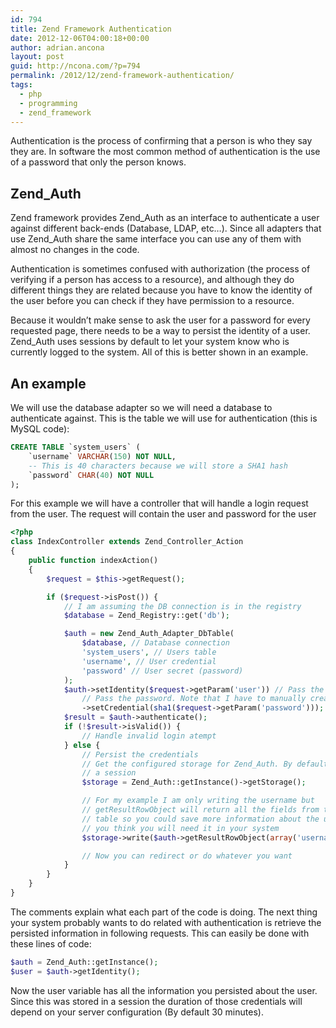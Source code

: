 ```yaml
---
id: 794
title: Zend Framework Authentication
date: 2012-12-06T04:00:18+00:00
author: adrian.ancona
layout: post
guid: http://ncona.com/?p=794
permalink: /2012/12/zend-framework-authentication/
tags:
  - php
  - programming
  - zend_framework
---
```

Authentication is the process of confirming that a person is who they say they are. In software the most common method of authentication is the use of a password that only the person knows.

## Zend_Auth

Zend framework provides Zend\_Auth as an interface to authenticate a user against different back-ends (Database, LDAP, etc&#8230;). Since all adapters that use Zend\_Auth share the same interface you can use any of them with almost no changes in the code.

Authentication is sometimes confused with authorization (the process of verifying if a person has access to a resource), and although they do different things they are related because you have to know the identity of the user before you can check if they have permission to a resource.

<!--more-->

Because it wouldn&#8217;t make sense to ask the user for a password for every requested page, there needs to be a way to persist the identity of a user. Zend_Auth uses sessions by default to let your system know who is currently logged to the system. All of this is better shown in an example.

## An example

We will use the database adapter so we will need a database to authenticate against. This is the table we will use for authentication (this is MySQL code):

```sql
CREATE TABLE `system_users` (
    `username` VARCHAR(150) NOT NULL,
    -- This is 40 characters because we will store a SHA1 hash
    `password` CHAR(40) NOT NULL
);
```

For this example we will have a controller that will handle a login request from the user. The request will contain the user and password for the user

```php
<?php
class IndexController extends Zend_Controller_Action
{
    public function indexAction()
    {
        $request = $this->getRequest();

        if ($request->isPost()) {
            // I am assuming the DB connection is in the registry
            $database = Zend_Registry::get('db');

            $auth = new Zend_Auth_Adapter_DbTable(
                $database, // Database connection
                'system_users', // Users table
                'username', // User credential
                'password' // User secret (password)
            );
            $auth->setIdentity($request->getParam('user')) // Pass the user from the request
                // Pass the password. Note that I have to manually create the password hash
                ->setCredential(sha1($request->getParam('password')));
            $result = $auth->authenticate();
            if (!$result->isValid()) {
                // Handle invalid login atempt
            } else {
                // Persist the credentials
                // Get the configured storage for Zend_Auth. By default this is
                // a session
                $storage = Zend_Auth::getInstance()->getStorage();

                // For my example I am only writing the username but
                // getResultRowObject will return all the fields from the users
                // table so you could save more information about the user if
                // you think you will need it in your system
                $storage->write($auth->getResultRowObject(array('username')));

                // Now you can redirect or do whatever you want
            }
        }
    }
}
```

The comments explain what each part of the code is doing. The next thing your system probably wants to do related with authentication is retrieve the persisted information in following requests. This can easily be done with these lines of code:

```php
$auth = Zend_Auth::getInstance();
$user = $auth->getIdentity();
```

Now the user variable has all the information you persisted about the user. Since this was stored in a session the duration of those credentials will depend on your server configuration (By default 30 minutes).
